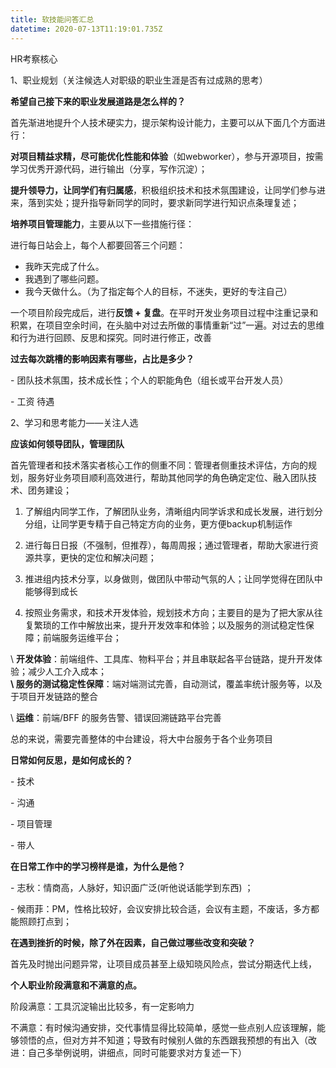 ```yaml
---
title: 软技能问答汇总
datetime: 2020-07-13T11:19:01.735Z
---
```

HR考察核心

1、职业规划（关注候选人对职级的职业生涯是否有过成熟的思考）

**希望自己接下来的职业发展道路是怎么样的？**

首先渐进地提升个人技术硬实力，提示架构设计能力，主要可以从下面几个方面进行：

**对项目精益求精，尽可能优化性能和体验**（如webworker），参与开源项目，按需学习优秀开源代码，进行输出（分享，写作沉淀）；

**提升领导力，让同学们有归属感**，积极组织技术和技术氛围建设，让同学们参与进来，落到实处；提升指导新同学的同时，要求新同学进行知识点条理复述；

**培养项目管理能力**，主要从以下一些措施行径：

进行每日站会上，每个人都要回答三个问题：

* 我昨天完成了什么。
* 我遇到了哪些问题。
* 我今天做什么。（为了指定每个人的目标，不迷失，更好的专注自己）

一个项目阶段完成后，进行**反馈 + 复盘**。在平时开发业务项目过程中注重记录和积累，在项目空余时间，在头脑中对过去所做的事情重新“过”一遍。对过去的思维和行为进行回顾、反思和探究。同时进行修正，改善



**过去每次跳槽的影响因素有哪些，占比是多少？**

\- 团队技术氛围，技术成长性；个人的职能角色（组长或平台开发人员）

\- 工资 待遇

2、学习和思考能力——关注人选



**应该如何领导团队，管理团队**

首先管理者和技术落实者核心工作的侧重不同：管理者侧重技术评估，方向的规划，服务好业务项目顺利高效进行，帮助其他同学的角色确定定位、融入团队技术、团务建设；

1. 了解组内同学工作，了解团队业务，清晰组内同学诉求和成长发展，进行划分分组，让同学更专精于自己特定方向的业务，更方便backup机制运作

2. 进行每日日报（不强制，但推荐），每周周报；通过管理者，帮助大家进行资源共享，更快的定位和解决问题；

3. 推进组内技术分享，以身做则，做团队中带动气氛的人；让同学觉得在团队中能够得到成长

4. 按照业务需求，和技术开发体验，规划技术方向；主要目的是为了把大家从往复繁琐的工作中解放出来，提升开发效率和体验；以及服务的测试稳定性保障；前端服务运维平台；

\    **开发体验**：前端组件、工具库、物料平台；并且串联起各平台链路，提升开发体验；减少人工介入成本；\
 **\    服务的测试稳定性保障**：端对端测试完善，自动测试，覆盖率统计服务等，以及于项目开发链路的整合

\    **运维**：前端/BFF 的服务告警、错误回溯链路平台完善     

总的来说，需要完善整体的中台建设，将大中台服务于各个业务项目



**日常如何反思，是如何成长的？**

\- 技术

\- 沟通

\- 项目管理

\- 带人



**在日常工作中的学习榜样是谁，为什么是他？**

\- 志秋：情商高，人脉好，知识面广泛(听他说话能学到东西) ；

\- 候雨菲：PM，性格比较好，会议安排比较合适，会议有主题，不废话，多方都能照顾打点到；



**在遇到挫折的时候，除了外在因素，自己做过哪些改变和突破？**

首先及时抛出问题异常，让项目成员甚至上级知晓风险点，尝试分期迭代上线，



**个人职业阶段满意和不满意的点。**

阶段满意：工具沉淀输出比较多，有一定影响力

不满意：有时候沟通安排，交代事情显得比较简单，感觉一些点别人应该理解，能够领悟的点，但对方并不知道；导致有时候别人做的东西跟我预想的有出入（改进：自己多举例说明，讲细点，同时可能要求对方复述一下）
